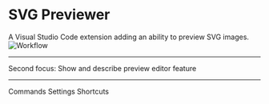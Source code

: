 # SVG Previewer

A Visual Studio Code extension adding an ability to preview SVG images.
![Workflow](media/preview.gif)


---

Second focus:
Show and describe preview editor feature

---

Commands
Settings
Shortcuts
